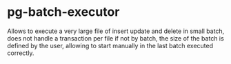 # pg-batch-executor
Allows to execute a very large file of insert update and delete in small batch, does not handle a transaction per file if not by batch, the size of the batch is defined by the user, allowing to start manually in the last batch executed correctly.
